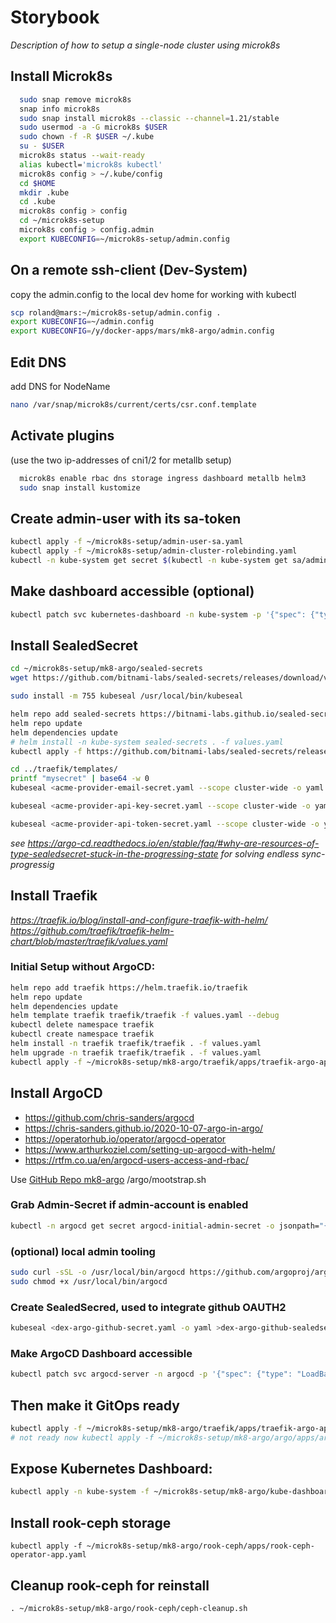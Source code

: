# Storybook

*Description of how to setup a single-node cluster using microk8s*

Install Microk8s
----------------
```bash
  sudo snap remove microk8s
  snap info microk8s
  sudo snap install microk8s --classic --channel=1.21/stable
  sudo usermod -a -G microk8s $USER
  sudo chown -f -R $USER ~/.kube
  su - $USER
  microk8s status --wait-ready
  alias kubectl='microk8s kubectl'
  microk8s config > ~/.kube/config
  cd $HOME
  mkdir .kube
  cd .kube
  microk8s config > config
  cd ~/microk8s-setup
  microk8s config > config.admin
  export KUBECONFIG=~/microk8s-setup/admin.config
```

On a remote ssh-client (Dev-System)
-----------------------------------
copy the admin.config to the local dev home for working with kubectl
```bash
scp roland@mars:~/microk8s-setup/admin.config .
export KUBECONFIG=~/admin.config
export KUBECONFIG=/y/docker-apps/mars/mk8-argo/admin.config
```

Edit DNS
--------
add DNS for NodeName
```bash
nano /var/snap/microk8s/current/certs/csr.conf.template
```


Activate plugins
----------------
(use the two ip-addresses of cni1/2 for metallb setup)
```bash
  microk8s enable rbac dns storage ingress dashboard metallb helm3
  sudo snap install kustomize
```

Create admin-user with its sa-token
-----------------------------------
```bash
kubectl apply -f ~/microk8s-setup/admin-user-sa.yaml
kubectl apply -f ~/microk8s-setup/admin-cluster-rolebinding.yaml
kubectl -n kube-system get secret $(kubectl -n kube-system get sa/admin-user -o jsonpath="{.secrets[0].name}") -o go-template="{{.data.token | base64decode}}"
```

Make dashboard accessible (optional)
------------------------------------
```bash
kubectl patch svc kubernetes-dashboard -n kube-system -p '{"spec": {"type": "NodePort"}}'
```

Install SealedSecret
--------------------
```bash
cd ~/microk8s-setup/mk8-argo/sealed-secrets
wget https://github.com/bitnami-labs/sealed-secrets/releases/download/v0.16.0/kubeseal-linux-amd64 -O kubeseal

sudo install -m 755 kubeseal /usr/local/bin/kubeseal

helm repo add sealed-secrets https://bitnami-labs.github.io/sealed-secrets
helm repo update
helm dependencies update
# helm install -n kube-system sealed-secrets . -f values.yaml
kubectl apply -f https://github.com/bitnami-labs/sealed-secrets/releases/download/v0.16.0/controller.yaml

cd ../traefik/templates/
printf "mysecret" | base64 -w 0
kubeseal <acme-provider-email-secret.yaml --scope cluster-wide -o yaml >acme-provider-email-sealedsecret.yaml

kubeseal <acme-provider-api-key-secret.yaml --scope cluster-wide -o yaml>acme-provider-api-key-sealedsecret.yaml

kubeseal <acme-provider-api-token-secret.yaml --scope cluster-wide -o yaml >acme-provider-api-token-sealedsecret.yaml
```

*see https://argo-cd.readthedocs.io/en/stable/faq/#why-are-resources-of-type-sealedsecret-stuck-in-the-progressing-state
for solving endless sync-progressig*

Install Traefik
---------------
*https://traefik.io/blog/install-and-configure-traefik-with-helm/*
*https://github.com/traefik/traefik-helm-chart/blob/master/traefik/values.yaml*
### Initial Setup without ArgoCD:
```bash
helm repo add traefik https://helm.traefik.io/traefik
helm repo update
helm dependencies update
helm template traefik traefik/traefik -f values.yaml --debug
kubectl delete namespace traefik
kubectl create namespace traefik
helm install -n traefik traefik/traefik . -f values.yaml
helm upgrade -n traefik traefik/traefik . -f values.yaml
kubectl apply -f ~/microk8s-setup/mk8-argo/traefik/apps/traefik-argo-app.yaml
```

Install ArgoCD
--------------
* https://github.com/chris-sanders/argocd
* https://chris-sanders.github.io/2020-10-07-argo-in-argo/
* https://operatorhub.io/operator/argocd-operator
* https://www.arthurkoziel.com/setting-up-argocd-with-helm/
* https://rtfm.co.ua/en/argocd-users-access-and-rbac/

Use [GitHub Repo mk8-argo](https://github.com/luechtdiode/mk8-argo) /argo/mootstrap.sh

### Grab Admin-Secret if admin-account is enabled
```bash
kubectl -n argocd get secret argocd-initial-admin-secret -o jsonpath="{.data.password}" | base64 -d
```

### (optional) local admin tooling
```bash
sudo curl -sSL -o /usr/local/bin/argocd https://github.com/argoproj/argo-cd/releases/download/$VERSION/argocd-linux-amd64
sudo chmod +x /usr/local/bin/argocd
```

### Create SealedSecred, used to integrate github OAUTH2
```bash
kubeseal <dex-argo-github-secret.yaml -o yaml >dex-argo-github-sealedsecret.yaml
```

### Make ArgoCD Dashboard accessible
```bash
kubectl patch svc argocd-server -n argocd -p '{"spec": {"type": "LoadBalancer"}}'
```

Then make it GitOps ready
-------------------------
```bash
kubectl apply -f ~/microk8s-setup/mk8-argo/traefik/apps/traefik-argo-app.yaml
# not ready now kubectl apply -f ~/microk8s-setup/mk8-argo/argo/apps/argocd-app.yaml 
```

Expose Kubernetes Dashboard:
----------------------------
```bash
kubectl apply -n kube-system -f ~/microk8s-setup/mk8-argo/kube-dashboard/kube-dashboard-ingress-route.yaml
```

Install rook-ceph storage
-------------------------
```
kubectl apply -f ~/microk8s-setup/mk8-argo/rook-ceph/apps/rook-ceph-operator-app.yaml
```

Cleanup rook-ceph for reinstall
---------------------
```
. ~/microk8s-setup/mk8-argo/rook-ceph/ceph-cleanup.sh

```
